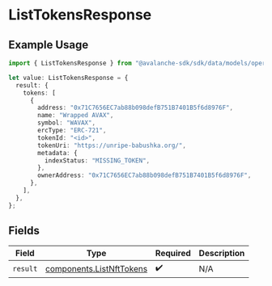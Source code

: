 # ListTokensResponse

## Example Usage

```typescript
import { ListTokensResponse } from "@avalanche-sdk/sdk/data/models/operations";

let value: ListTokensResponse = {
  result: {
    tokens: [
      {
        address: "0x71C7656EC7ab88b098defB751B7401B5f6d8976F",
        name: "Wrapped AVAX",
        symbol: "WAVAX",
        ercType: "ERC-721",
        tokenId: "<id>",
        tokenUri: "https://unripe-babushka.org/",
        metadata: {
          indexStatus: "MISSING_TOKEN",
        },
        ownerAddress: "0x71C7656EC7ab88b098defB751B7401B5f6d8976F",
      },
    ],
  },
};
```

## Fields

| Field                                                                | Type                                                                 | Required                                                             | Description                                                          |
| -------------------------------------------------------------------- | -------------------------------------------------------------------- | -------------------------------------------------------------------- | -------------------------------------------------------------------- |
| `result`                                                             | [components.ListNftTokens](../../models/components/listnfttokens.md) | :heavy_check_mark:                                                   | N/A                                                                  |